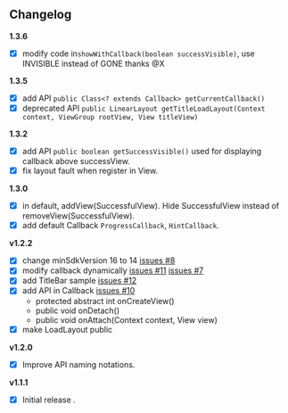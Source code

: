 Changelog
---

**1.3.6**
- [x] modify code in`showWithCallback(boolean successVisible)`, use INVISIBLE instead of GONE thanks @X

**1.3.5**
- [x] add API `public Class<? extends Callback> getCurrentCallback()`
- [x] deprecated API `public LinearLayout getTitleLoadLayout(Context context, ViewGroup rootView, View titleView)`

**1.3.2**
- [x] add API `public boolean getSuccessVisible()` used for displaying callback above successView.
- [x] fix layout fault when register in View.

**1.3.0**
- [x] in default, addView(SuccessfulView). Hide SuccessfulView instead of removeView(SuccessfulView).
- [x] add default Callback `ProgressCallback`, `HintCallback`.

**v1.2.2**
- [x] change minSdkVersion 16 to 14 [issues #8](https://github.com/KingJA/LoadSir/issues/8)
- [x] modify callback dynamically [issues #11](https://github.com/KingJA/LoadSir/issues/11) [issues #7](https://github.com/KingJA/LoadSir/issues/7)
- [x] add TitleBar sample [issues #12](https://github.com/KingJA/LoadSir/issues/12)
- [x] add API in Callback [issues #10](https://github.com/KingJA/LoadSir/issues/10)
    * protected abstract int onCreateView()
    * public void onDetach()
    * public void onAttach(Context context, View view)
- [x] make LoadLayout public

**v1.2.0**
- [x] Improve API naming notations.

**v1.1.1**
- [x] Initial release .
